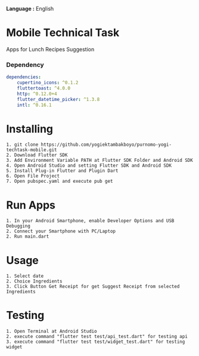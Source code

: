 __Language :__ English

# Mobile Technical Task
Apps for Lunch Recipes Suggestion

### Dependency

```yaml
dependencies:
    cupertino_icons: ^0.1.2
    fluttertoast: ^4.0.0
    http: ^0.12.0+4
    flutter_datetime_picker: ^1.3.8
    intl: ^0.16.1
```

# Installing
```
1. git clone https://github.com/yogiektambakboyo/purnomo-yogi-techtask-mobile.git
2. Download Flutter SDK
3. Add Environment Variable PATH at Flutter SDK Folder and Android SDK
4. Open Android Studio and setting Flutter SDK and Android SDK
5. Install Plug-in Flutter and Plugin Dart
6. Open File Project
7. Open pubspec.yaml and execute pub get
```

# Run Apps

```
1. In your Android Smartphone, enable Developer Options and USB Debugging
2. Connect your Smartphone with PC/Laptop
2. Run main.dart
```

# Usage
```
1. Select date
2. Choice Ingredients 
3. Click Button Get Receipt for get Suggest Receipt from selected Ingredients 
```

# Testing
```
1. Open Terminal at Android Studio
2. execute command "flutter test test/api_test.dart" for testing api
3. execute command "flutter test test/widget_test.dart" for testing widget 
```